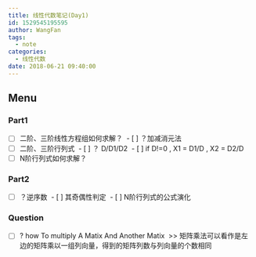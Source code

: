 ```yaml
---
title: 线性代数笔记(Day1)
id: 1529545195595
author: WangFan
tags:
  - note
categories:
  - 线性代数
date: 2018-06-21 09:40:00
---
```

## Menu

### Part1

- [ ] 二阶、三阶线性方程组如何求解？
  - [ ] ？加减消元法
- [ ] 二阶、三阶行列式
  - [ ] ？ D/D1/D2
  - [ ] if D!=0 , X1 = D1/D , X2 = D2/D
- [ ] N阶行列式如何求解？
<!--more-->
### Part2

- [ ] ？逆序数
  - [ ] 其奇偶性判定
  - [ ] N阶行列式的公式演化
  
### Question
- [ ] ? how To multiply A Matix And Another Matix
  >> 矩阵乘法可以看作是左边的矩阵乘以一组列向量，得到的矩阵列数与列向量的个数相同